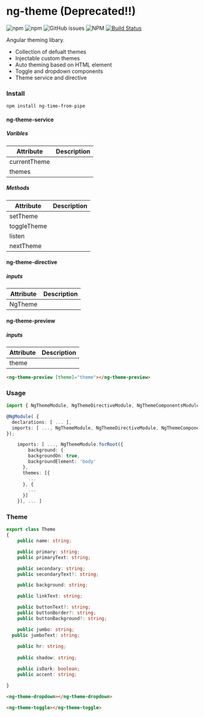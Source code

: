 # ng-theme (Deprecated!!)
![npm](https://img.shields.io/npm/dt/ng-theme) ![npm](https://img.shields.io/npm/v/ng-theme) ![GitHub issues](https://img.shields.io/github/issues/mrharrisonbarker/ng-theme) ![NPM](https://img.shields.io/npm/l/ng-theme) [![Build Status](https://travis-ci.com/MrHarrisonBarker/ng-theme.svg?branch=master)](https://travis-ci.com/MrHarrisonBarker/ng-time-from-pipe) 

Angular theming libary.

* Collection of defualt themes
* Injectable custom themes
* Auto theming based on HTML element
* Toggle and dropdown components
* Theme service and directive

### Install

 `npm install ng-time-from-pipe` 

#### ng-theme-service

##### Varibles

| Attribute    | Description |
| ------------ | ----------- |
| currentTheme |             |
| themes       |             |

##### Methods

| Attribute   | Description |
| ----------- | ----------- |
| setTheme    |             |
| toggleTheme |             |
| listen      |             |
| nextTheme   |             |

#### ng-theme-directive

##### inputs

| Attribute | Description |
| --------- | ----------- |
| NgTheme   |             |

#### ng-theme-preview

##### inputs

| Attribute | Description |
| --------- | ----------- |
| theme     |             |

```html
<ng-theme-preview [theme]="theme"></ng-theme-preview>
```

### Usage

```typescript
import { NgThemeModule, NgThemeDirectiveModule, NgThemeComponentsModule } from 'projects/ng-theme/src/public-api';
```

```typescript
@NgModule( { 
  declarations: [ ... ], 
  imports: [ ..., NgThemeModule, NgThemeDirectiveModule, NgThemeComponentsModule, ... ]
});
```

```typescript
	imports: [ ..., NgThemeModule.forRoot({
		background: {
        backgroundOn: true,
        backgroundElement: 'body'
      },
      themes: [{
      	...
      }, {
      	...
      }]
	}), ... ]
```

### Theme

```typescript
export class Theme
{
	public name: string;

	public primary: string;
	public primaryText: string;

	public secondary: string;
	public secondaryText?: string;

	public background: string;

	public linkText: string;

	public buttonText?: string;
	public buttonBorder?: string;
	public buttonBackground?: string;

	public jumbo: string;
  public jumboText: string;
    
 	public hr: string;
	
	public shadow: string;

	public isDark: boolean;
	public accent: string;

}
```

```html
<ng-theme-dropdown></ng-theme-dropdown>
```

```html
<ng-theme-toggle></ng-theme-toggle>
```


